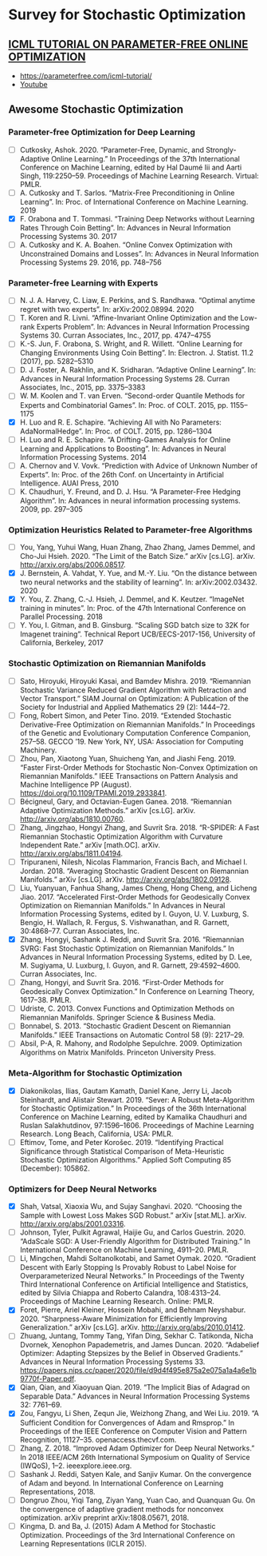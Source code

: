 # Survey for Stochastic Optimization

## [ICML TUTORIAL ON PARAMETER-FREE ONLINE OPTIMIZATION](https://parameterfree.com/icml-tutorial/)
* https://parameterfree.com/icml-tutorial/
* [Youtube](https://www.youtube.com/playlist?list=PLlPfUtnJlgfDyQQPhSCC1X1hf6U-n3cw7)

## Awesome Stochastic Optimization

### Parameter-free Optimization for Deep Learning
* [ ] Cutkosky, Ashok. 2020. “Parameter-Free, Dynamic, and Strongly-Adaptive Online Learning.” In Proceedings of the 37th International Conference on Machine Learning, edited by Hal Daumé Iii and Aarti Singh, 119:2250–59. Proceedings of Machine Learning Research. Virtual: PMLR.
* [ ] A. Cutkosky and T. Sarlos. “Matrix-Free Preconditioning in Online Learning”. In: Proc. of International Conference on Machine Learning. 2019
* [X] F. Orabona and T. Tommasi. “Training Deep Networks without Learning Rates Through Coin Betting”. In: Advances in Neural Information Processing Systems 30. 2017
* [ ] A. Cutkosky and K. A. Boahen. “Online Convex Optimization with Unconstrained Domains and Losses”. In: Advances in Neural Information Processing Systems 29. 2016, pp. 748–756

### Parameter-free Learning with Experts
* [ ] N. J. A. Harvey, C. Liaw, E. Perkins, and S. Randhawa. “Optimal anytime regret with two experts”. In: arXiv:2002.08994. 2020
* [ ] T. Koren and R. Livni. “Affine-Invariant Online Optimization and the Low-rank Experts Problem”. In: Advances in Neural Information Processing Systems 30. Curran Associates, Inc., 2017, pp. 4747–4755
* [ ] K.-S. Jun, F. Orabona, S. Wright, and R. Willett. “Online Learning for Changing Environments Using Coin Betting”. In: Electron. J. Statist. 11.2 (2017), pp. 5282–5310
* [ ] D. J. Foster, A. Rakhlin, and K. Sridharan. “Adaptive Online Learning”. In: Advances in Neural Information Processing Systems 28. Curran Associates, Inc., 2015, pp. 3375–3383
* [ ] W. M. Koolen and T. van Erven. “Second-order Quantile Methods for Experts and Combinatorial Games”. In: Proc. of COLT. 2015, pp. 1155–1175
* [X] H. Luo and R. E. Schapire. “Achieving All with No Parameters: AdaNormalHedge”. In: Proc. of COLT. 2015, pp. 1286–1304
* [ ] H. Luo and R. E. Schapire. “A Drifting-Games Analysis for Online Learning and Applications to Boosting”. In: Advances in Neural Information Processing Systems. 2014
* [ ] A. Chernov and V. Vovk. “Prediction with Advice of Unknown Number of Experts”. In: Proc. of the 26th Conf. on Uncertainty in Artificial Intelligence. AUAI Press, 2010
* [ ] K. Chaudhuri, Y. Freund, and D. J. Hsu. “A Parameter-Free Hedging Algorithm”. In: Advances in neural information processing systems. 2009, pp. 297–305

### Optimization Heuristics Related to Parameter-free Algorithms
* [ ] You, Yang, Yuhui Wang, Huan Zhang, Zhao Zhang, James Demmel, and Cho-Jui Hsieh. 2020. “The Limit of the Batch Size.” arXiv [cs.LG]. arXiv. http://arxiv.org/abs/2006.08517.
* [X] J. Bernstein, A. Vahdat, Y. Yue, and M.-Y. Liu. “On the distance between two neural networks and the stability of learning”. In: arXiv:2002.03432. 2020
* [X] Y. You, Z. Zhang, C.-J. Hsieh, J. Demmel, and K. Keutzer. “ImageNet training in minutes”. In: Proc. of the 47th International Conference on Parallel Processing. 2018
* [ ] Y. You, I. Gitman, and B. Ginsburg. “Scaling SGD batch size to 32K for Imagenet training”. Technical Report UCB/EECS-2017-156, University of California, Berkeley, 2017

### Stochastic Optimization on Riemannian Manifolds
* [ ] Sato, Hiroyuki, Hiroyuki Kasai, and Bamdev Mishra. 2019. “Riemannian Stochastic Variance Reduced Gradient Algorithm with Retraction and Vector Transport.” SIAM Journal on Optimization: A Publication of the Society for Industrial and Applied Mathematics 29 (2): 1444–72.
* [ ] Fong, Robert Simon, and Peter Tino. 2019. “Extended Stochastic Derivative-Free Optimization on Riemannian Manifolds.” In Proceedings of the Genetic and Evolutionary Computation Conference Companion, 257–58. GECCO ’19. New York, NY, USA: Association for Computing Machinery.
* [ ] Zhou, Pan, Xiaotong Yuan, Shuicheng Yan, and Jiashi Feng. 2019. “Faster First-Order Methods for Stochastic Non-Convex Optimization on Riemannian Manifolds.” IEEE Transactions on Pattern Analysis and Machine Intelligence PP (August). https://doi.org/10.1109/TPAMI.2019.2933841.
* [ ] Bécigneul, Gary, and Octavian-Eugen Ganea. 2018. “Riemannian Adaptive Optimization Methods.” arXiv [cs.LG]. arXiv. http://arxiv.org/abs/1810.00760.
* [ ] Zhang, Jingzhao, Hongyi Zhang, and Suvrit Sra. 2018. “R-SPIDER: A Fast Riemannian Stochastic Optimization Algorithm with Curvature Independent Rate.” arXiv [math.OC]. arXiv. http://arxiv.org/abs/1811.04194.
* [ ] Tripuraneni, Nilesh, Nicolas Flammarion, Francis Bach, and Michael I. Jordan. 2018. “Averaging Stochastic Gradient Descent on Riemannian Manifolds.” arXiv [cs.LG]. arXiv. http://arxiv.org/abs/1802.09128.
* [ ] Liu, Yuanyuan, Fanhua Shang, James Cheng, Hong Cheng, and Licheng Jiao. 2017. “Accelerated First-Order Methods for Geodesically Convex Optimization on Riemannian Manifolds.” In Advances in Neural Information Processing Systems, edited by I. Guyon, U. V. Luxburg, S. Bengio, H. Wallach, R. Fergus, S. Vishwanathan, and R. Garnett, 30:4868–77. Curran Associates, Inc.
* [X] Zhang, Hongyi, Sashank J. Reddi, and Suvrit Sra. 2016. “Riemannian SVRG: Fast Stochastic Optimization on Riemannian Manifolds.” In Advances in Neural Information Processing Systems, edited by D. Lee, M. Sugiyama, U. Luxburg, I. Guyon, and R. Garnett, 29:4592–4600. Curran Associates, Inc.
* [ ] Zhang, Hongyi, and Suvrit Sra. 2016. “First-Order Methods for Geodesically Convex Optimization.” In Conference on Learning Theory, 1617–38. PMLR.
* [ ] Udriste, C. 2013. Convex Functions and Optimization Methods on Riemannian Manifolds. Springer Science & Business Media.
* [ ] Bonnabel, S. 2013. “Stochastic Gradient Descent on Riemannian Manifolds.” IEEE Transactions on Automatic Control 58 (9): 2217–29.
* [ ] Absil, P-A, R. Mahony, and Rodolphe Sepulchre. 2009. Optimization Algorithms on Matrix Manifolds. Princeton University Press.

### Meta-Algorithm for Stochastic Optimization
* [X] Diakonikolas, Ilias, Gautam Kamath, Daniel Kane, Jerry Li, Jacob Steinhardt, and Alistair Stewart. 2019. “Sever: A Robust Meta-Algorithm for Stochastic Optimization.” In Proceedings of the 36th International Conference on Machine Learning, edited by Kamalika Chaudhuri and Ruslan Salakhutdinov, 97:1596–1606. Proceedings of Machine Learning Research. Long Beach, California, USA: PMLR.
* [ ] Eftimov, Tome, and Peter Korošec. 2019. “Identifying Practical Significance through Statistical Comparison of Meta-Heuristic Stochastic Optimization Algorithms.” Applied Soft Computing 85 (December): 105862.

### Optimizers for Deep Neural Networks
* [X] Shah, Vatsal, Xiaoxia Wu, and Sujay Sanghavi. 2020. “Choosing the Sample with Lowest Loss Makes SGD Robust.” arXiv [stat.ML]. arXiv. http://arxiv.org/abs/2001.03316.
* [ ] Johnson, Tyler, Pulkit Agrawal, Haijie Gu, and Carlos Guestrin. 2020. “AdaScale SGD: A User-Friendly Algorithm for Distributed Training.” In International Conference on Machine Learning, 4911–20. PMLR.
* [ ] Li, Mingchen, Mahdi Soltanolkotabi, and Samet Oymak. 2020. “Gradient Descent with Early Stopping Is Provably Robust to Label Noise for Overparameterized Neural Networks.” In Proceedings of the Twenty Third International Conference on Artificial Intelligence and Statistics, edited by Silvia Chiappa and Roberto Calandra, 108:4313–24. Proceedings of Machine Learning Research. Online: PMLR.
* [X] Foret, Pierre, Ariel Kleiner, Hossein Mobahi, and Behnam Neyshabur. 2020. “Sharpness-Aware Minimization for Efficiently Improving Generalization.” arXiv [cs.LG]. arXiv. http://arxiv.org/abs/2010.01412.
* [ ] Zhuang, Juntang, Tommy Tang, Yifan Ding, Sekhar C. Tatikonda, Nicha Dvornek, Xenophon Papademetris, and James Duncan. 2020. “Adabelief Optimizer: Adapting Stepsizes by the Belief in Observed Gradients.” Advances in Neural Information Processing Systems 33. https://papers.nips.cc/paper/2020/file/d9d4f495e875a2e075a1a4a6e1b9770f-Paper.pdf.
* [X] Qian, Qian, and Xiaoyuan Qian. 2019. “The Implicit Bias of Adagrad on Separable Data.” Advances in Neural Information Processing Systems 32: 7761–69.
* [X] Zou, Fangyu, Li Shen, Zequn Jie, Weizhong Zhang, and Wei Liu. 2019. “A Sufficient Condition for Convergences of Adam and Rmsprop.” In Proceedings of the IEEE Conference on Computer Vision and Pattern Recognition, 11127–35. openaccess.thecvf.com.
* [ ] Zhang, Z. 2018. “Improved Adam Optimizer for Deep Neural Networks.” In 2018 IEEE/ACM 26th International Symposium on Quality of Service (IWQoS), 1–2. ieeexplore.ieee.org.
* [ ] Sashank J. Reddi, Satyen Kale, and Sanjiv Kumar. On the convergence of Adam and beyond. In International Conference on Learning Representations, 2018.
* [ ] Dongruo Zhou, Yiqi Tang, Ziyan Yang, Yuan Cao, and Quanquan Gu. On the convergence of adaptive gradient methods for nonconvex optimization. arXiv preprint arXiv:1808.05671, 2018.
* [ ] Kingma, D. and Ba, J. (2015) Adam A Method for Stochastic Optimization. Proceedings of the 3rd International Conference on Learning Representations (ICLR 2015).
